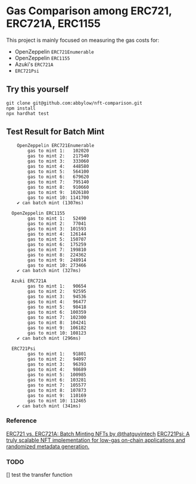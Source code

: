 # Gas Comparison among ERC721, ERC721A, ERC1155

This project is mainly focused on measuring the gas costs for: 
- OpenZeppelin `ERC721Enumerable`
- OpenZeppelin `ERC1155`
- Azuki's `ERC721A`
- `ERC721Psi`

## Try this yourself
```
git clone git@github.com:abbylow/nft-comparison.git
npm install
npx hardhat test
```

## Test Result for Batch Mint
```
    OpenZeppelin ERC721Enumerable
        gas to mint 1:   102020
        gas to mint 2:   217540
        gas to mint 3:   333060
        gas to mint 4:   448580
        gas to mint 5:   564100
        gas to mint 6:   679620
        gas to mint 7:   795140
        gas to mint 8:   910660
        gas to mint 9:  1026180
        gas to mint 10: 1141700
    ✔ can batch mint (1307ms)

  OpenZeppelin ERC1155
        gas to mint 1:   52490
        gas to mint 2:   77041
        gas to mint 3:  101593
        gas to mint 4:  126144
        gas to mint 5:  150707
        gas to mint 6:  175259
        gas to mint 7:  199810
        gas to mint 8:  224362
        gas to mint 9:  248914
        gas to mint 10: 273466
    ✔ can batch mint (327ms)

  Azuki ERC721A
        gas to mint 1:   90654
        gas to mint 2:   92595
        gas to mint 3:   94536
        gas to mint 4:   96477
        gas to mint 5:   98418
        gas to mint 6:  100359
        gas to mint 7:  102300
        gas to mint 8:  104241
        gas to mint 9:  106182
        gas to mint 10: 108123
    ✔ can batch mint (296ms)

  ERC721Psi
        gas to mint 1:   91801
        gas to mint 2:   94097
        gas to mint 3:   96393
        gas to mint 4:   98689
        gas to mint 5:  100985
        gas to mint 6:  103281
        gas to mint 7:  105577
        gas to mint 8:  107873
        gas to mint 9:  110169
        gas to mint 10: 112465
    ✔ can batch mint (341ms)
```

### Reference
[ERC721 vs. ERC721A: Batch Minting NFTs by @thatguyintech](https://alchemy.com/blog/erc721-vs-erc721a-batch-minting-nfts)
[ERC721Psi: A truly scalable NFT implementation for low-gas on-chain applications and randomized metadata generation.](https://medium.com/@medievaldao/erc721psi-a-truly-scalable-nft-standard-for-low-gas-on-chain-applications-and-randomized-metadata-c25c9e8ac8a8)

### TODO
[] test the transfer function
